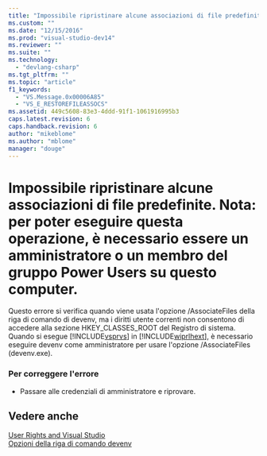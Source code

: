 ```yaml
---
title: "Impossibile ripristinare alcune associazioni di file predefinite. Nota: per poter eseguire questa operazione, &#232; necessario essere un amministratore o un membro del gruppo Power Users su questo computer. | Microsoft Docs"
ms.custom: ""
ms.date: "12/15/2016"
ms.prod: "visual-studio-dev14"
ms.reviewer: ""
ms.suite: ""
ms.technology: 
  - "devlang-csharp"
ms.tgt_pltfrm: ""
ms.topic: "article"
f1_keywords: 
  - "VS.Message.0x00006A85"
  - "VS_E_RESTOREFILEASSOCS"
ms.assetid: 449c5608-83e3-4ddd-91f1-1061916995b3
caps.latest.revision: 6
caps.handback.revision: 6
author: "mikeblome"
ms.author: "mblome"
manager: "douge"
---
```

# Impossibile ripristinare alcune associazioni di file predefinite. Nota: per poter eseguire questa operazione, &#232; necessario essere un amministratore o un membro del gruppo Power Users su questo computer.
Questo errore si verifica quando viene usata l'opzione \/AssociateFiles della riga di comando di devenv, ma i diritti utente correnti non consentono di accedere alla sezione HKEY\_CLASSES\_ROOT del Registro di sistema. Quando si esegue [!INCLUDE[vsprvs](../code-quality/includes/vsprvs_md.md)] in [!INCLUDE[wiprlhext](../debugger/includes/wiprlhext_md.md)], è necessario eseguire devenv come amministratore per usare l'opzione \/AssociateFiles \(devenv.exe\).  
  
### Per correggere l'errore  
  
-   Passare alle credenziali di amministratore e riprovare.  
  
## Vedere anche  
 [User Rights and Visual Studio](http://msdn.microsoft.com/it-it/d5c55084-1e7b-4b61-b478-137db01c0fc0)   
 [Opzioni della riga di comando devenv](../ide/reference/devenv-command-line-switches.md)